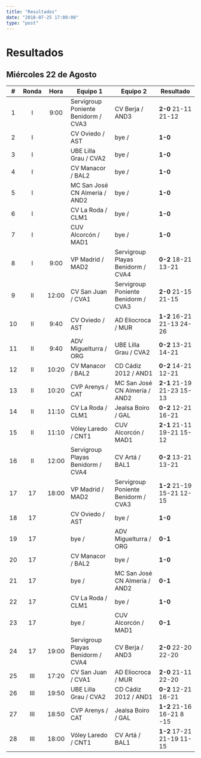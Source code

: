 ```yaml
---
title: "Resultados"
date: "2018-07-25 17:00:00"
type: "post"
---
```


# Resultados

## Miércoles 22 de Agosto

\#   | Ronda | Hora  | Equipo 1                            | Equipo 2                            | Resultado
:--: | :--:  | :--:  | --------                            | --------                            | ---------
1    | I     | 9:00  | Servigroup Poniente Benidorm / CVA3 | CV Berja / AND3                     | **2-0**  21-11  21-12
2    | I     |       | CV Oviedo / AST                     | bye /                               | **1-0**
3    | I     |       | UBE Lilla Grau / CVA2               | bye /                               | **1-0**
4    | I     |       | CV Manacor / BAL2                   | bye /                               | **1-0**
5    | I     |       | MC San José CN Almería / AND2       | bye /                               | **1-0**
6    | I     |       | CV La Roda / CLM1                   | bye /                               | **1-0**
7    | I     |       | CUV Alcorcón / MAD1                 | bye /                               | **1-0**
8    | I     | 9:00  | VP Madrid / MAD2                    | Servigroup Playas Benidorm / CVA4   | **0-2**  18-21  13-21
9    | II    | 12:00 | CV San Juan / CVA1                  | Servigroup Poniente Benidorm / CVA3 | **2-0**  21-15  21-15
10   | II    | 9:40  | CV Oviedo / AST                     | AD Eliocroca / MUR                  | **1-2**  16-21  21-13  24-26
11   | II    | 9:40  | ADV Miguelturra / ORG               | UBE Lilla Grau / CVA2               | **0-2**  13-21  14-21
12   | II    | 10:20 | CV Manacor / BAL2                   | CD Cádiz 2012 / AND1                | **0-2**  14-21  12-21
13   | II    | 10:20 | CVP Arenys / CAT                    | MC San José CN Almería / AND2       | **2-1**  21-19  21-23  15-13
14   | II    | 11:10 | CV La Roda / CLM1                   | Jealsa Boiro / GAL                  | **0-2**  12-21  16-21
15   | II    | 11:10 | Vóley Laredo / CNT1                 | CUV Alcorcón / MAD1                 | **2-1**  21-11  19-21  15-12
16   | II    | 12:00 | Servigroup Playas Benidorm / CVA4   | CV Artá / BAL1                      | **0-2**  13-21  13-21
17   | 17    | 18:00 | VP Madrid / MAD2                    | Servigroup Poniente Benidorm / CVA3 | **1-2**  21-19  15-21  12-15
18   | 17    |       | CV Oviedo / AST                     | bye /                               | **1-0**
19   | 17    |       | bye /                               | ADV Miguelturra / ORG               | **0-1**
20   | 17    |       | CV Manacor / BAL2                   | bye /                               | **1-0**
21   | 17    |       | bye /                               | MC San José CN Almería / AND2       | **0-1**
22   | 17    |       | CV La Roda / CLM1                   | bye /                               | **1-0**
23   | 17    |       | bye /                               | CUV Alcorcón / MAD1                 | **0-1**
24   | 17    | 19:00 | Servigroup Playas Benidorm / CVA4   | CV Berja / AND3                     | **2-0**  22-20  22-20
25   | III   | 17:20 | CV San Juan / CVA1                  | AD Eliocroca / MUR                  | **2-0**  21-11  22-20
26   | III   | 19:50 | UBE Lilla Grau / CVA2               | CD Cádiz 2012 / AND1                | **0-2**  12-21  16-21
27   | III   | 18:50 | CVP Arenys / CAT                    | Jealsa Boiro / GAL                  | **1-2**  21-16  16-21  8 -15
28   | III   | 18:00 | Vóley Laredo / CNT1                 | CV Artá / BAL1                      | **1-2**  17-21  21-19  11-15
